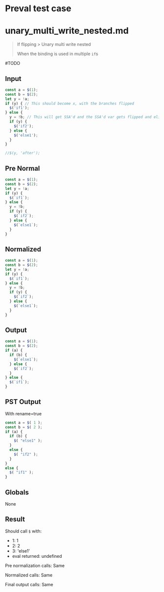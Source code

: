 # Preval test case

# unary_multi_write_nested.md

> If flipping > Unary multi write nested
>
> When the binding is used in multiple `if`s

#TODO

## Input

`````js filename=intro
const a = $(1);
const b = $(2);
let y = !a;
if (y) { // This should become x, with the branches flipped
  $('if1');
} else {
  y = !b; // This will get SSA'd and the SSA'd var gets flipped and eliminated
  if (y) {
    $('if2');
  } else {
    $('else1');
  }
}

//$(y, 'after');
`````

## Pre Normal

`````js filename=intro
const a = $(1);
const b = $(2);
let y = !a;
if (y) {
  $(`if1`);
} else {
  y = !b;
  if (y) {
    $(`if2`);
  } else {
    $(`else1`);
  }
}
`````

## Normalized

`````js filename=intro
const a = $(1);
const b = $(2);
let y = !a;
if (y) {
  $(`if1`);
} else {
  y = !b;
  if (y) {
    $(`if2`);
  } else {
    $(`else1`);
  }
}
`````

## Output

`````js filename=intro
const a = $(1);
const b = $(2);
if (a) {
  if (b) {
    $(`else1`);
  } else {
    $(`if2`);
  }
} else {
  $(`if1`);
}
`````

## PST Output

With rename=true

`````js filename=intro
const a = $( 1 );
const b = $( 2 );
if (a) {
  if (b) {
    $( "else1" );
  }
  else {
    $( "if2" );
  }
}
else {
  $( "if1" );
}
`````

## Globals

None

## Result

Should call `$` with:
 - 1: 1
 - 2: 2
 - 3: 'else1'
 - eval returned: undefined

Pre normalization calls: Same

Normalized calls: Same

Final output calls: Same
